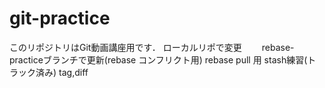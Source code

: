 # git-practice
このリポジトリはGit動画講座用です．
ローカルリポで変更　　
rebase-practiceブランチで更新(rebase コンフリクト用)
rebase pull 用
stash練習(トラック済み)
tag,diff

